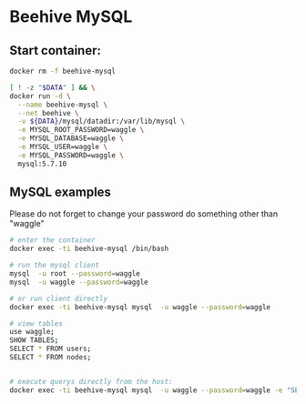 

# Beehive MySQL


## Start container:

```bash
docker rm -f beehive-mysql

[ ! -z "$DATA" ] && \
docker run -d \
  --name beehive-mysql \
  --net beehive \
  -v ${DATA}/mysql/datadir:/var/lib/mysql \
  -e MYSQL_ROOT_PASSWORD=waggle \
  -e MYSQL_DATABASE=waggle \
  -e MYSQL_USER=waggle \
  -e MYSQL_PASSWORD=waggle \
  mysql:5.7.10
```

## MySQL examples

Please do not forget to change your password do something other than "waggle"

```bash
# enter the container
docker exec -ti beehive-mysql /bin/bash

# run the mysql client
mysql  -u root --password=waggle
mysql  -u waggle --password=waggle

# or run client directly
docker exec -ti beehive-mysql mysql  -u waggle --password=waggle

# view tables
use waggle;
SHOW TABLES;
SELECT * FROM users;
SELECT * FROM nodes;


# execute querys directly from the host:
docker exec -ti beehive-mysql mysql  -u waggle --password=waggle -e "SELECT * FROM nodes;"

```

